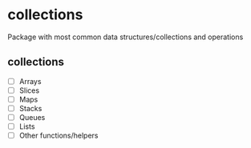 # collections
Package with most common data structures/collections and operations

## collections
- [ ] Arrays
- [ ] Slices
- [ ] Maps
- [ ] Stacks
- [ ] Queues
- [ ] Lists
- [ ] Other functions/helpers